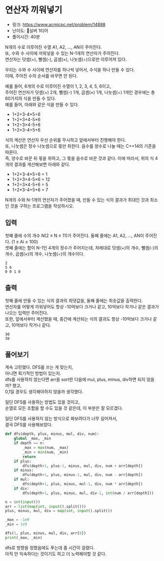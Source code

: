 # 연산자 끼워넣기

- 링크: https://www.acmicpc.net/problem/14888
- 난이도: 🥈실버 1티어
- 풀이시간: 40분

N개의 수로 이루어진 수열 A1, A2, ..., AN이 주어진다.  
또, 수와 수 사이에 끼워넣을 수 있는 N-1개의 연산자가 주어진다.  
연산자는 덧셈(+), 뺄셈(-), 곱셈(×), 나눗셈(÷)으로만 이루어져 있다.  
  
우리는 수와 수 사이에 연산자를 하나씩 넣어서, 수식을 하나 만들 수 있다.  
이때, 주어진 수의 순서를 바꾸면 안 된다.  

예를 들어, 6개의 수로 이루어진 수열이 1, 2, 3, 4, 5, 6이고,  
주어진 연산자가 덧셈(+) 2개, 뺄셈(-) 1개, 곱셈(×) 1개, 나눗셈(÷) 1개인 경우에는 총 60가지의 식을 만들 수 있다.  
예를 들어, 아래와 같은 식을 만들 수 있다.  

- 1+2+3-4×5÷6
- 1÷2+3+4-5×6
- 1+2÷3×4-5+6
- 1÷2×3-4+5+6

식의 계산은 연산자 우선 순위를 무시하고 앞에서부터 진행해야 한다.  
또, 나눗셈은 정수 나눗셈으로 몫만 취한다. 음수를 양수로 나눌 때는 C++14의 기준을 따른다.  
즉, 양수로 바꾼 뒤 몫을 취하고, 그 몫을 음수로 바꾼 것과 같다. 이에 따라서, 위의 식 4개의 결과를 계산해보면 아래와 같다.  

- 1+2+3-4×5÷6 = 1
- 1÷2+3+4-5×6 = 12
- 1+2÷3×4-5+6 = 5
- 1÷2×3-4+5+6 = 7

N개의 수와 N-1개의 연산자가 주어졌을 때, 만들 수 있는 식의 결과가 최대인 것과 최소인 것을 구하는 프로그램을 작성하시오.  

## 입력

첫째 줄에 수의 개수 N(2 ≤ N ≤ 11)가 주어진다. 둘째 줄에는 A1, A2, ..., AN이 주어진다. (1 ≤ Ai ≤ 100)  
셋째 줄에는 합이 N-1인 4개의 정수가 주어지는데, 차례대로 덧셈(+)의 개수, 뺄셈(-)의 개수, 곱셈(×)의 개수, 나눗셈(÷)의 개수이다. 

```
2
5 6
0 0 1 0
```

## 출력

첫째 줄에 만들 수 있는 식의 결과의 최댓값을, 둘째 줄에는 최솟값을 출력한다.  
연산자를 어떻게 끼워넣어도 항상 -10억보다 크거나 같고, 10억보다 작거나 같은 결과가 나오는 입력만 주어진다.  
또한, 앞에서부터 계산했을 때, 중간에 계산되는 식의 결과도 항상 -10억보다 크거나 같고, 10억보다 작거나 같다.  

```
30
30
```

## 풀어보기

계속 고민했다. DFS를 쓰는 게 맞는지,  
아니면 획기적인 방법이 있는지.  
dfs를 사용하지 않는다면 arr을 sort한 다음에 mul, plus, minus, div하면 되지 않을까? 했고,  
0,1일 경우도 생각해야하지 않을까 생각했다.  
  
일단 DFS를 사용하는 방법도 있을 것이고,  
순열로 모든 조합을 할 수도 있을 것 같은데, 이 부분은 잘 모르겠다.
  
일단 DFS를 사용하지 않는 방식으로 짜보려다가 너무 길어져서,  
결국 DFS를 사용해보았다.

```python
def dfs(depth, plus, minus, mul, div, num):
    global _max, _min
    if depth == n:
        _max = max(num, _max)
        _min = min(num, _min)
        return
    if plus:
        dfs(depth+1, plus-1, minus, mul, div, num + arr[depth])
    if minus:
        dfs(depth+1, plus, minus-1, mul, div, num - arr[depth])
    if mul:
        dfs(depth+1, plus, minus, mul-1, div, num * arr[depth])
    if div:
        dfs(depth+1, plus, minus, mul, div-1, int(num / arr[depth]))

n = int(input())
arr = list(map(int, input().split()))
plus, minus, mul, div = map(int, input().split())

_max = -1e9
_min = 1e9

dfs(1, plus, minus, mul, div, arr[0])
print(_max, _min)
```

dfs로 방향을 정했음에도 푸는데 좀 시간이 걸렸다.  
아직 안 익숙하다는 것이기도 하고 더 노력해야할 것 같다.
